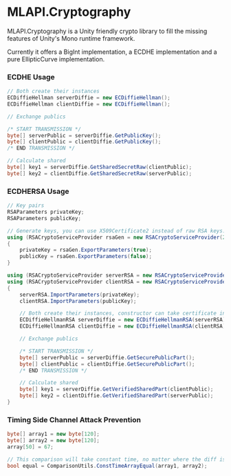 # MLAPI.Cryptography
MLAPI.Cryptography is a Unity friendly crypto library to fill the missing features of Unity's Mono runtime framework.

Currently it offers a BigInt implementation, a ECDHE implementation and a pure EllipticCurve implementation.


### ECDHE Usage
```csharp
// Both create their instances
ECDiffieHellman serverDiffie = new ECDiffieHellman();
ECDiffieHellman clientDiffie = new ECDiffieHellman();

// Exchange publics

/* START TRANSMISSION */
byte[] serverPublic = serverDiffie.GetPublicKey();
byte[] clientPublic = clientDiffie.GetPublicKey();
/* END TRANSMISSION */

// Calculate shared
byte[] key1 = serverDiffie.GetSharedSecretRaw(clientPublic);
byte[] key2 = clientDiffie.GetSharedSecretRaw(serverPublic);
```

### ECDHERSA Usage
```csharp
// Key pairs
RSAParameters privateKey;
RSAParameters publicKey;

// Generate keys, you can use X509Certificate2 instead of raw RSA keys.
using (RSACryptoServiceProvider rsaGen = new RSACryptoServiceProvider(2048))
{
    privateKey = rsaGen.ExportParameters(true);
    publicKey = rsaGen.ExportParameters(false);
}

using (RSACryptoServiceProvider serverRSA = new RSACryptoServiceProvider())
using (RSACryptoServiceProvider clientRSA = new RSACryptoServiceProvider())
{
    serverRSA.ImportParameters(privateKey);
    clientRSA.ImportParameters(publicKey);

    // Both create their instances, constructor can take certificate instead or RSA key.
    ECDiffieHellmanRSA serverDiffie = new ECDiffieHellmanRSA(serverRSA);
    ECDiffieHellmanRSA clientDiffie = new ECDiffieHellmanRSA(clientRSA);

    // Exchange publics

    /* START TRANSMISSION */
    byte[] serverPublic = serverDiffie.GetSecurePublicPart();
    byte[] clientPublic = clientDiffie.GetSecurePublicPart();
    /* END TRANSMISSION */

    // Calculate shared
    byte[] key1 = serverDiffie.GetVerifiedSharedPart(clientPublic);
    byte[] key2 = clientDiffie.GetVerifiedSharedPart(serverPublic);
}
```
### Timing Side Channel Attack Prevention
```csharp
byte[] array1 = new byte[120];
byte[] array2 = new byte[120];
array[50] = 67;

// This comparison will take constant time, no matter where the diff is (if any).
bool equal = ComparisonUtils.ConstTimeArrayEqual(array1, array2);
```